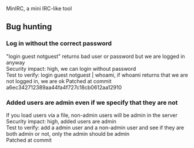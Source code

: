 MinIRC, a mini IRC-like tool

## Bug hunting

### Log in without the correct password

"login guest notguest" returns bad user or password but we are logged in anyway\
Security impact: high, we can login without password\
Test to verify: login guest notguest | whoami, if whoami returns that we are not logged in, we are ok
Patched at commit a6ec342712389aa44fa4f727c18cb0612aa12910

### Added users are admin even if we specify that they are not

If you load users via a file, non-admin users will be admin in the server\
Security impact: high, added users are admin\
Test to verify: add a admin user and a non-admin user and see if they are both admin or not, only the admin should be admin\
Patched at commit